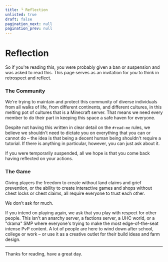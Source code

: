 ```yaml
---
title: └ Reflection
unlisted: true
draft: false
pagination_next: null
pagination_prev: null
---
```


# Reflection

So if you're reading this, you were probably given a ban or suspension and was asked to read this. 
This page serves as an invitation for *you* to think in retrospect and reflect.

### The Community

We're trying to maintain and protect this community of diverse individuals from all walks of life, from
different continents, and different cultures, in this melting pot of cultures that is a Minecraft server. That means
we need every member to do their part in keeping this space a safe haven for everyone.

Despite not having this written in clear detail on the `#read-me` rules, we believe we shouldn't need to
dictate you on everything that you can or cannot do – the idea is that being a decent human being shouldn't
require a tutorial. If there is anything in particular, however, you can just ask about it.

If you were temporarily suspended, all we hope is that you come back having reflected on your actions.

### The Game

Giving players the freedom to create without land claims and grief prevention, or the ability
to create interactive games and shops without chest locks or chest claims, all require everyone to trust
each other.

We don't ask for much.

If you intend on playing again, we ask that you play with respect for other people. 
This isn't an anarchy server, a factions server, a UHC world, or a "drama" SMP where 
everyone's trying to make the most edge-of-the-seat intense PvP content. A lot of people are
here to wind down after school, college or work – or use it as a creative outlet for their build ideas 
and farm design.

---

Thanks for reading, have a great day.

